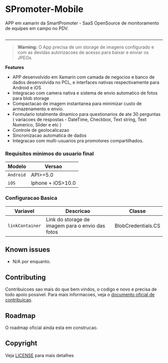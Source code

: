 # SPromoter-Mobile
APP em xamarin da SmartPromoter - SaaS OpenSource de monitoramento de equipes em campo no PDV.

<a href="http://www.smartpromoter.trade/" title="Visite o website da SmartPromoter">
  <img src="http://www.smartpromoter.trade/wp-content/uploads/2014/11/SP-tablet-Mockup-1.png" alt="">
</a>

<hr/>


> **Warning:** O App precisa de um storage de imagens configurado e com as devidas autorizacoes de acesso para baixar e enviar os JPEGs.

**Features**
- APP desenvolvido em Xamarin com camada de negocios e banco de dados desenvolvida no PCL, e interfaces nativas respectivamente para Android e iOS
- Integracao com camera nativa e sistema de envio automatico de fotos para blob storage
- Compactacao de imagem instantanea para minimizar custo de armazenamento e envio.
- Formulario totalmente dinamico para questionarios de ate 30 perguntas ( variacoes de respostas - DateTime, Checkbox, Text string, Text Numerico, Slider e etc )
- Controle de geolocalicazao
- Sincronizacao automatica de dados
- Integracao com multi-usuarios pra promotores compartilhados. 



### Requisitos minimos do usuario final

|         Modelo        |       Versao        | 
| --------------------- | ------------------- |
|       `Android`       |       API>=5.0      |
|         `iOS`         |  Iphone + iOS>10.0  |



### Configuracao Basica

| Variavel              | Descricao                                                  |           Classe          |
| --------------------- | ---------------------------------------------------------- | ------------------------- |
| `linkContainer`       | Link do storage de imagem para o envio das fotos           | BlobCredentials.CS        |



## Known issues

- N/A por enquanto.

## Contributing

Contribuicoes sao mais do que bem vindos, o codigo e novo e precisa de todo apoio possivel.
Para mais informacoes, veja o [documento oficial de contribuicao](https://github.com/SmartPromoter/SPromoter-Mobile/blob/master/LICENSE).

## Roadmap

O roadmap oficial ainda esta em construcao.

## Copyright

Veja [LICENSE](https://github.com/SmartPromoter/SPromoter-Mobile/blob/master/LICENSE) para mais detalhes

